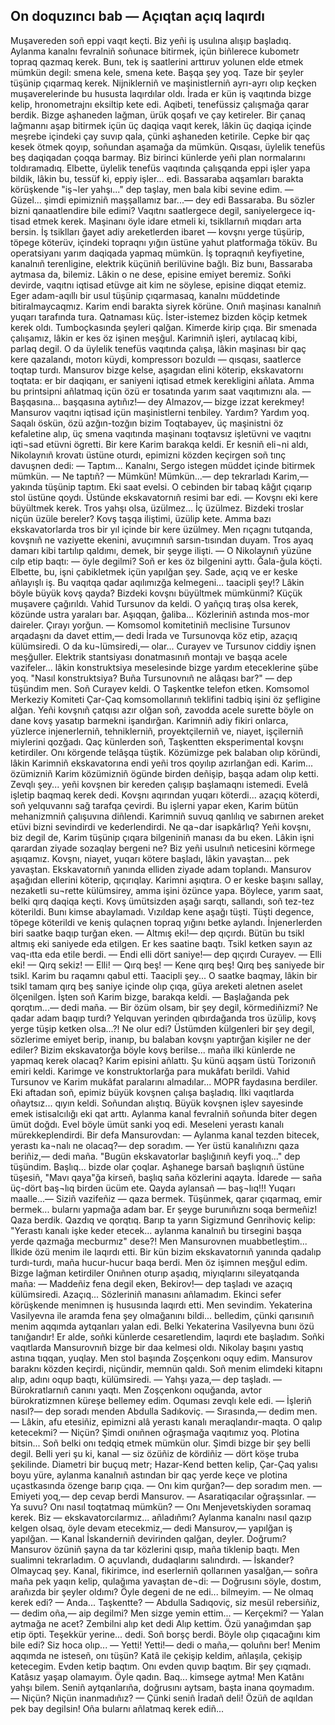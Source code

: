 ## On doquzıncı bab — Açıqtan açıq laqırdı

Muşavereden soñ eppi vaqıt keçti. Biz yeñi iş usulına alışıp başladıq. Aylanma kanalnı fevralniñ soñunace bitirmek, içün biñlerece kubometr topraq qazmaq kerek. Bunı, tek iş saatlerini arttıruv yolunen elde etmek mümkün degil: smena kele, smena kete. Başqa şey yoq. Taze bir şeyler tüşünip çıqarmaq kerek. Nijniklerniñ ve maşinistlerniñ ayrı-ayrı olıp keçken muşaverelerinde bu hususta laqırdılar oldı. İrada er kün iş vaqıtında bizge kelip, hronometrajnı eksiltip kete edi. Aqibeti, tenefüssiz çalışmağa qarar berdik. Bizge aşhaneden lağman, ürük qoşafı ve çay ketireler. Bir çanaq lağmannı aşap bitirmek içün üç daqiqa vaqıt kerek, lâkin üç daqiqa içinde meşrebe içindeki çay suvıp qala, çünki aşhaneden ketirile. Cepke bir qaç kesek ötmek qoyıp, soñundan aşamağa da mümkün. Qısqası, üylelik tenefüs beş daqiqadan çoqqa barmay. Biz birinci künlerde yeñi plan normalarını toldıramadıq. Elbette, üylelik tenefüs vaqıtında çalışqanda eppi işler yapa bildik, lâkin bu, tessüf ki, eppiy işler... edi.
Bassaraba aqşamları barakta körüşkende "iş¬ler yahşı..." dep taşlay, men bala kibi sevine edim.
— Güzel... şimdi epimizniñ maşşallamız bar...— dey edi Bassaraba.
Bu sözler bizni qanaatlendire bile edimi? Vaqıtnı saatlergece degil, saniyelergece iq-tisad etmek kerek. Maşinanı öyle idare etmeli ki, tsikllarnıñ mıqdarı arta bersin. İş tsiklları ğayet adiy areketlerden ibaret — kovşnı yerge tüşürip, töpege köterüv, içindeki topraqnı yığın üstüne yahut platformağa töküv. Bu operatsiyanı yarım daqiqada yapmaq mümkün. İş topraqnıñ keyfiyetine, kanalnıñ terenligine, elektrik küçüniñ berilüvine bağlı. Biz bunı, Bassaraba aytmasa da, bilemiz. Lâkin o ne dese, episine emiyet beremiz. Soñki devirde, vaqıtnı iqtisad etüvge ait kim ne söylese, episine diqqat etemiz. Eger adam-aqıllı bir usul tüşünip çıqarmasaq, kanalnı müddetinde bitiralmaycaqmız.
Karim endi barakta siyrek körüne. Onıñ maşinası kanalnıñ yuqarı tarafında tura. Qatnaması küç. İster-istemez bizden köçip ketmek kerek oldı. Tumboçkasında şeyleri qalğan. Kimerde kirip çıqa. Bir smenada çalışamız, lâkin er kes öz işinen meşğul.
Karimniñ işleri, aytılacaq kibi, parlaq degil. O da üylelik tenefüs vaqıtında çalışa, lâkin maşinası bir qaç kere qazalandı, motorı küydi, kompressorı bozuldı — qısqası, saatlerce toqtap turdı.
Mansurov bizge kelse, aşagıdan elini köterip, ekskavatornı toqtata: er bir daqiqanı, er saniyeni iqtisad etmek kerekligini añlata. Amma bu printsipni añlatmaq içün özü er tosatında yarım saat vaqıtımıznı ala.
— Başqasına... başqasına aytıñız!— dey Almazov,— bizge izzat kerekmey!
Mansurov vaqıtnı iqtisad içün maşinistlerni tenbiley. Yardım? Yardım yoq. Saqalı öskün, özü azğın-tozğın bizim Toqtabayev, üç maşinistni öz kefaletine alıp, üç smena vaqıtında maşinanı toqtavsız işletüvni ve vaqıtnı iqti¬sad etüvni ögretti.
Bir kere Karim barakqa keldi. Er kesniñ eli¬ni aldı, Nikolaynıñ krovatı üstüne oturdı, epimizni közden keçirgen soñ tınç davuşnen dedi:
— Taptım... Kanalnı, Sergo istegen müddet içinde bitirmek mümkün.
— Ne taptıñ?
— Mümkün! Mümkün...— dep  tekrarladı Karim,— yakında tüşünip taptım. Eki saat evelsi.
O cebinden bir tabaq kâğıt çıqarıp stol üstüne qoydı. Üstünde ekskavatornıñ resimi bar edi.
— Kovşnı eki kere büyültmek kerek. Tros yahşı olsa, üzülmez... İç üzülmez. Bizdeki troslar niçün üzüle bereler? Kovş taşqa iliştimi, üzülip kete. Amma bazı ekskavatorlarda tros bir yıl içinde bir kere üzülmey. Men rıçagnı tutqanda, kovşnıñ ne vaziyette ekenini, avuçımnıñ sarsın-tısından duyam. Tros ayaq damarı kibi tartılıp qaldımı, demek, bir şeyge ilişti. — O Nikolaynıñ yüzüne cılp etip baqtı: — öyle degilmi?
Soñ er kes öz bilgenini ayttı. Ğala-ğula köçti. Elbette, bu, işni çabikletmek içün yapılğan şey. Sade, açıq ve er keske añlayışlı iş. Bu vaqıtqa qadar aqılımızğa kelmegeni… taacipli şey!? Lâkin böyle büyük kovş qayda? Bizdeki kovşnı büyültmek mümkünmi?
Küçük muşavere çağırıldı. Vahid Tursunov da keldi. O yañçıq tıraş olsa kerek, közünde ustra yaraları bar. Aşıqqan, ğaliba... Közleriniñ astında mos-mor daireler. Çırayı yorğun.
— Komsomol komitetiniñ meclisine Tursunov arqadaşnı da davet ettim,— dedi İrada ve Tursunovqa köz etip, azaçıq külümsiredi. O da ku¬lümsiredi,— olar... Curayev ve Tursunov ciddiy işnen meşğuller. Elektrik stantsiyası donatmasınıñ montajı ve başqa acele vazifeler... lâkin konstruktsiya meselesinde bizge yardım eteceklerine şübe yoq.
"Nasıl konstruktsiya? Buña Tursunovnıñ ne alâqası bar?" — dep tüşündim men. Soñ Curayev keldi. O Taşkentke telefon etken. Komsomol Merkeziy Komiteti Çar-Çaq komsomollarınıñ teklifini tadbiq işini öz şefligine alğan. Yeñi kovşnıñ çatqısı azır olğan soñ, zavodda acele surette böyle on dane kovş yasatıp barmekni işandırğan.
Karimniñ adiy fikiri onlarca, yüzlerce injenerlerniñ, tehniklerniñ, proyektçilerniñ ve, niayet, işçilerniñ miylerini qozğadı.
Qaç künlerden soñ, Taşkentten eksperimental kovşnı ketirdiler. Onı körgende telâşqa tüştik. Közümizge pek balaban olıp köründi, lâkin Karimniñ ekskavatorına endi yeñi tros qoyılıp azırlanğan edi. Karim... özümizniñ Karim közümizniñ ögünde birden deñişip, başqa adam olıp ketti. Zevqlı şey... yeñi kovşnen bir kereden çalışıp başlamaqnı istemedi. Evelâ işletip baqmaq kerek dedi. Kovşnı aqırından yuqarı köterdi... azaçıq köterdi, soñ yelquvannı sağ tarafqa çevirdi. Bu işlerni yapar eken, Karim bütün mehanizmniñ çalışuvına diñlendi. Karimniñ suvuq qanlılıq ve sabırnen areket etüvi bizni sevindirdi ve kederlendirdi. Ne qa¬dar isapkârlıq? Yeñi kovşnı, biz degil de, Karim tüşünip çıqara bilgeniniñ manası da bu eken. Lâkin işni qarardan ziyade sozaqlay bergeni ne? Biz yeñi usulnıñ neticesini körmege aşıqamız.
Kovşnı, niayet, yuqarı kötere başladı, lâkin yavaştan... pek yavaştan. Ekskavatornıñ yanında elliden ziyade adam toplandı. Mansurov aşağıdan ellerini köterip, qıçırıqlay. Karimni aşıqtıra. O er keske başını sallay, nezaketli su¬rette külümsirey, amma işini özünce yapa. Böylece, yarım saat, belki qırq daqiqa keçti.
Kovş ümütsizden aşağı sarqtı, sallandı, soñ tez-tez köterildi. Bunı kimse abaylamadı. Vızıldap kene aşağı tüşti. Tüşti degence, töpege köterildi ve keniş qulaçnen topraq yığını betke aylandı. İnjenerlerden biri saatke baqıp turğan eken.
— Altmış eki!— dep qıçırdı.
Bütün bu tsikl altmış eki saniyede eda etilgen. Er kes saatine baqtı. Tsikl ketken sayın az vaq-ıtta eda etile berdi.
— Endi elli dört saniye!— dep qıçırdı Curayev.
— Elli eki!
— Qırq sekiz!
— Elli!
— Qırq beş!
— Kene qırq beş!
Qırq beş saniyede bir tsikl. Karim bu raqamnı qabul etti. Taacipli şey... O saatke baqmay, lâkin bir tsikl tamam qırq beş saniye içinde olıp çıqa, güya areketi aletnen aselet ölçenilgen.
İşten soñ Karim bizge, barakqa keldi.
— Başlağanda pek qorqtım...— dedi maña. — Bir özüm olsam, bir şey degil, körmediñizmi? Ne qadar adam baqıp turdı? Yelquvan yerinden qıbırdağanda tros üzülip, kovş yerge tüşip ketken olsa...?! Ne olur edi? Üstümden külgenleri bir şey degil, sözlerime emiyet berip, inanıp, bu balaban kovşnı yaptırğan kişiler ne der ediler?
Bizim ekskavatorğa böyle kovş berilse... maña ilki künlerde ne yapmaq kerek olacaq? Karim episini añlattı.
Şu künü aqşam üstü Torizonıñ emiri keldi. Karimge ve konstruktorlarğa para mukâfatı berildi. Vahid Tursunov ve Karim mukâfat paralarını almadılar... MOPR faydasına berdiler.
Eki aftadan soñ, epimiz büyük kovşnen çalışa başladıq. İlki vaqıtlarda oñaytsız... qıyın keldi. Soñundan alıştıq. Büyük kovşnen işlev sayesinde emek istisalcılığı eki qat arttı. Aylanma kanal fevralniñ soñunda biter degen ümüt doğdı. Evel böyle ümüt sanki yoq edi. Meseleni yerastı kanalı mürekkeplendirdi.
Bir defa Mansurovdan:
— Aylanma kanal tezden bitecek, yerastı ka¬nalı ne olacaq?— dep soradım.
— Yer üstü kanalıñıznı qaza beriñiz,— dedi maña. "Bugün ekskavatorlar başlığınıñ keyfi yoq..." dep tüşündim. Başlıq... bizde olar çoqlar. Aşhanege barsañ başlıqnıñ üstüne tüşesiñ, "Mavı qaya"ğa kirseñ, başlıq saña közlerini aqayta. İdarede — saña üç-dört baş¬lıq birden ücüm ete. Qayda aylansañ — baş¬lıq!!! Yuqarı maalle...— Siziñ vazifeñiz — qaza bermek. Tüşünmek, qarar çıqarmaq, emir bermek... bularnı yapmağa adam bar. Er şeyge burunıñıznı soqa bermeñiz!
Qaza berdik. Qazdıq ve qorqtıq. Barıp ta yarın Sigizmund Genrihoviç kelip: "Yerastı kanalı işke keder etecek... aylanma kanalnıñ bu tirsegini başqa yerde qazmağa mecburmız" dese?!
Men Mansurovnen muabbetleştim... İlkide özü menim ile laqırdı etti.
Bir kün bizim ekskavatornıñ yanında qadalıp turdı-turdı, maña hucur-hucur baqa berdi. Men öz işimnen meşğul edim. Bizge lağman ketirdiler Onıñnen oturıp aşadıq, miyıqlarını sileyatqanda maña:
— Maddeñiz fena degil eken, Bekirov!— dep taşladı ve azaçıq külümsiredi. Azaçıq...
Sözleriniñ manasını añlamadım. Ekinci sefer körüşkende menimnen iş hususında laqırdı etti. Men sevindim. Yekaterina Vasilyevna ile aramda fena şey olmağanını bildi... belledim, çünki qarısınıñ menim aqqımda aytqanları yalan edi. Belki Yekaterina Vasilyevna bunı özü tanığandır! Er alde, soñki künlerde cesaretlendim, laqırdı ete başladım.
Soñki vaqıtlarda Mansurovnıñ bizge bir daa kelmesi oldı. Nikolay başını yastıq astına tıqqan, yuqlay. Men stol başında Zoşçenkonı oquy edim. Mansurov baraknı közden keçirdi, niçündir, memnün qaldı. Soñ menim elimdeki kitapnı alıp, adını oqup baqtı, külümsiredi.
— Yahşı yaza,— dep taşladı. — Bürokratlarnıñ canını yaqtı.
Men Zoşçenkonı oquğanda, avtor bürokratizmnen küreşe bellemey edim. Oquması zevqlı kele edi.
— İşleriñ nasıl?— dep soradı menden Abdulla Sadıkoviç.
— Sırasında,— dedim men. — Lâkin, afu etesiñiz, epimizni alâ yerastı kanalı meraqlandır-maqta. O qalıp ketecekmi?
— Niçün? Şimdi onıñnen oğraşmağa vaqıtımız yoq. Plotina bitsin... Soñ belki onı tedqiq etmek mümkün olur. Şimdi bizge bir şey belli degil. Belli yeri şu ki, kanal — siz özüñiz de kördiñiz — dört köşe truba şekilinde. Diametri bir buçuq metr; Hazar-Kend betten kelip, Çar-Çaq yalısı boyu yüre, aylanma kanalnıñ astından bir qaç yerde keçe ve plotina uçastkasında özenge barıp çıqa.
— Onı kim qurğan?— dep soradım men.
— Emiyeti yoq,— dep cevap berdi Mansurov. — Asaratiqacılar oğraşsınlar.
— Ya suvu? Onı nasıl toqtatmaq mümkün?
— Onı Menjevetskiyden soramaq kerek. Biz — ekskavatorcılarmız... añladıñmı? Aylanma kanalnı nasıl qazıp kelgen olsaq, öyle devam etecekmiz,— dedi Mansurov,— yapılğan iş yapılğan.
— Kanal İskanderniñ devirinden qalğan, deyler. Doğrumı?
Mansurov özüniñ şayna da tar közlerini qısıp, maña tiklenip baqtı. Men sualimni tekrarladım. O açuvlandı, dudaqlarını salındırdı.
— İskander? Olmaycaq şey. Kanal, fikirimce, ind eserlerniñ qollarınen yasalğan,— soñra maña pek yaqın kelip, qulağıma yavaştan de¬di: — Doğrusını söyle, dostım, arañızda bir şeyler oldımı?
Öyle degeni de ne edi... bilmeyim.
— Ne olmaq kerek edi?
— Anda... Taşkentte?
— Abdulla Sadıqoviç, siz mesül rebersiñiz,— dedim oña,— aip degilmi? Men sizge yemin ettim...
— Kerçekmi?
— Yalan aytmağa ne acet? Zembilni alıp ket dedi Alıp kettim. Özü yanağımdan şap etip öpti. Teşekkür yerine... dedi. Soñ borşç berdi. Böyle olıp çıqacağını kim bile edi? Siz hoca olıp...
— Yetti! Yetti!— dedi o maña,— qoluñnı ber! Menim aqqımda ne isteseñ, onı tüşün? Katâ ile çekişip keldim, añlaşıla, çekişip ketecegim. Evden ketip baqtım. Onı evden quvıp baqtım. Bir şey çıqmadı. Katâsız yaşap olamayım. Öyle qadın. Baq... kimsege aytma! Men Katânı yahşı bilem. Seniñ aytqanlarıña, doğrusını aytsam, başta inana qoymadım.
— Niçün? Niçün inanmadıñız?
— Çünki seniñ İradañ deli! Özüñ de aqıldan pek bay degilsin! Oña bularnı añlatmaq kerek ediñ...
